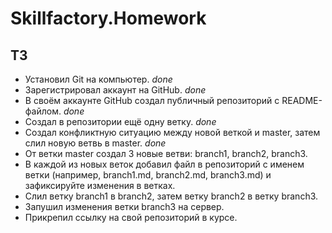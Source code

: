 # Skillfactory.Homework
## ТЗ
- Установил Git на компьютер. *done*
- Зарегистрировал аккаунт на GitHub. *done*
- В своём аккаунте GitHub создал публичный репозиторий с README-файлом. *done*
- Создал в репозитории ещё одну ветку. *done*
- Создал конфликтную ситуацию между новой веткой и master, затем слил новую ветвь в master. *done*
- От ветки master создал 3 новые ветви: branch1, branch2, branch3.
- В каждой из новых веток добавил файл в репозиторий с именем ветки (например, branch1.md, branch2.md, branch3.md) и зафиксируйте изменения в ветках.
- Слил ветку branch1 в branch2, затем ветку branch2 в ветку branch3.
- Запушил изменения ветки branch3 на сервер.
- Прикрепил ссылку на свой репозиторий в курсе.
